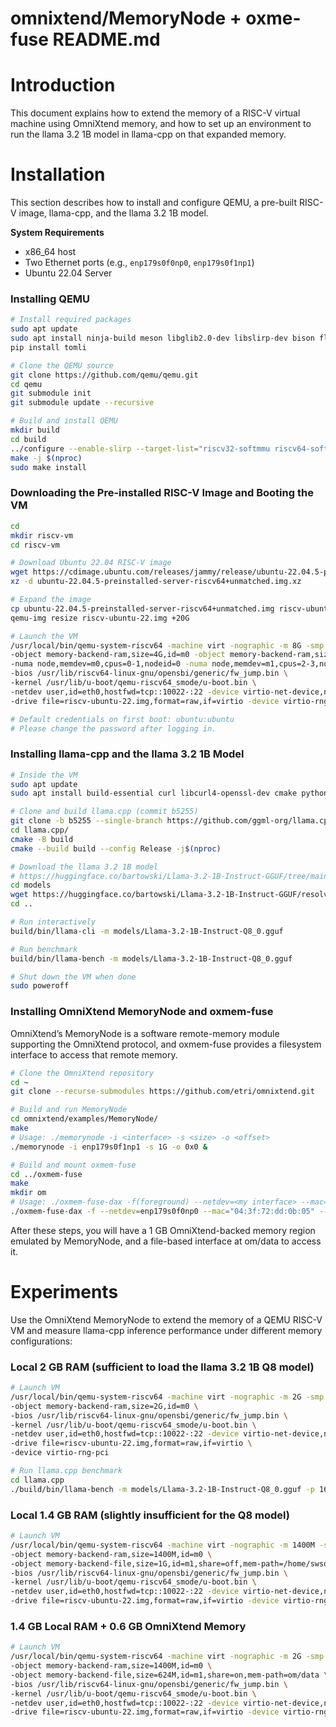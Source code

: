 # omnixtend/MemoryNode + oxme-fuse README.md

# Introduction

This document explains how to extend the memory of a RISC-V virtual machine using OmniXtend memory, and how to set up an environment to run the llama 3.2 1B model in llama-cpp on that expanded memory.

# Installation

This section describes how to install and configure QEMU, a pre-built RISC-V image, llama-cpp, and the llama 3.2 1B model.

**System Requirements**

- x86_64 host  
- Two Ethernet ports (e.g., `enp179s0f0np0`, `enp179s0f1np1`)  
- Ubuntu 22.04 Server

### Installing QEMU

```bash
# Install required packages
sudo apt update
sudo apt install ninja-build meson libglib2.0-dev libslirp-dev bison flex python3-pip opensbi u-boot-qemu
pip install tomli

# Clone the QEMU source
git clone https://github.com/qemu/qemu.git
cd qemu
git submodule init
git submodule update --recursive

# Build and install QEMU
mkdir build
cd build
../configure --enable-slirp --target-list="riscv32-softmmu riscv64-softmmu"
make -j $(nproc)
sudo make install
```

### Downloading the Pre-installed RISC-V Image and Booting the VM

```bash
cd
mkdir riscv-vm
cd riscv-vm

# Download Ubuntu 22.04 RISC-V image
wget https://cdimage.ubuntu.com/releases/jammy/release/ubuntu-22.04.5-preinstalled-server-riscv64+unmatched.img.xz
xz -d ubuntu-22.04.5-preinstalled-server-riscv64+unmatched.img.xz

# Expand the image
cp ubuntu-22.04.5-preinstalled-server-riscv64+unmatched.img riscv-ubuntu-22.img
qemu-img resize riscv-ubuntu-22.img +20G

# Launch the VM
/usr/local/bin/qemu-system-riscv64 -machine virt -nographic -m 8G -smp cpus=4 \
-object memory-backend-ram,size=4G,id=m0 -object memory-backend-ram,size=4G,id=m1 \
-numa node,memdev=m0,cpus=0-1,nodeid=0 -numa node,memdev=m1,cpus=2-3,nodeid=1 \
-bios /usr/lib/riscv64-linux-gnu/opensbi/generic/fw_jump.bin \
-kernel /usr/lib/u-boot/qemu-riscv64_smode/u-boot.bin \
-netdev user,id=eth0,hostfwd=tcp::10022-:22 -device virtio-net-device,netdev=eth0 \
-drive file=riscv-ubuntu-22.img,format=raw,if=virtio -device virtio-rng-pci

# Default credentials on first boot: ubuntu:ubuntu
# Please change the password after logging in.
```

### Installing llama-cpp and the llama 3.2 1B Model

```bash
# Inside the VM
sudo apt update
sudo apt install build-essential curl libcurl4-openssl-dev cmake python3-pip autoconf ninja-build cython3 python-is-python3

# Clone and build llama.cpp (commit b5255)
git clone -b b5255 --single-branch https://github.com/ggml-org/llama.cpp.git
cd llama.cpp/
cmake -B build
cmake --build build --config Release -j$(nproc)

# Download the llama 3.2 1B model
# https://huggingface.co/bartowski/Llama-3.2-1B-Instruct-GGUF/tree/main
cd models
wget https://huggingface.co/bartowski/Llama-3.2-1B-Instruct-GGUF/resolve/main/Llama-3.2-1B-Instruct-Q8_0.gguf
cd ..

# Run interactively
build/bin/llama-cli -m models/Llama-3.2-1B-Instruct-Q8_0.gguf

# Run benchmark
build/bin/llama-bench -m models/Llama-3.2-1B-Instruct-Q8_0.gguf

# Shut down the VM when done
sudo poweroff

```

### Installing OmniXtend MemoryNode and oxmem-fuse

OmniXtend’s MemoryNode is a software remote-memory module supporting the OmniXtend protocol, and oxmem-fuse provides a filesystem interface to access that remote memory.

```bash
# Clone the OmniXtend repository
cd ~
git clone --recurse-submodules https://github.com/etri/omnixtend.git

# Build and run MemoryNode
cd omnixtend/examples/MemoryNode/
make
# Usage: ./memorynode -i <interface> -s <size> -o <offset>
./memorynode -i enp179s0f1np1 -s 1G -o 0x0 &

# Build and mount oxmem-fuse
cd ../oxmem-fuse
make
mkdir om
# Usage: ./oxmem-fuse-dax -f(foreground) --netdev=<my interface> --mac="<dest mac>" --size=<mem size in MB> --base=<offset> <mount point>
./oxmem-fuse-dax -f --netdev=enp179s0f0np0 --mac="04:3f:72:dd:0b:05" --size=1024 --base=0x0 om/
```

After these steps, you will have a 1 GB OmniXtend-backed memory region emulated by MemoryNode, and a file-based interface at om/data to access it.

# Experiments

Use the OmniXtend MemoryNode to extend the memory of a QEMU RISC-V VM and measure llama-cpp inference performance under different memory configurations:

### Local 2 GB RAM (sufficient to load the llama 3.2 1B Q8 model)

```bash
# Launch VM
/usr/local/bin/qemu-system-riscv64 -machine virt -nographic -m 2G -smp cpus=8 \
-object memory-backend-ram,size=2G,id=m0 \
-bios /usr/lib/riscv64-linux-gnu/opensbi/generic/fw_jump.bin \
-kernel /usr/lib/u-boot/qemu-riscv64_smode/u-boot.bin \
-netdev user,id=eth0,hostfwd=tcp::10022-:22 -device virtio-net-device,netdev=eth0 \
-drive file=riscv-ubuntu-22.img,format=raw,if=virtio \
-device virtio-rng-pci

# Run llama.cpp benchmark
cd llama.cpp
./build/bin/llama-bench -m models/Llama-3.2-1B-Instruct-Q8_0.gguf -p 16 -n 16

```

### Local 1.4 GB RAM (slightly insufficient for the Q8 model)

```bash
# Launch VM
/usr/local/bin/qemu-system-riscv64 -machine virt -nographic -m 1400M -smp cpus=8 \
-object memory-backend-ram,size=1400M,id=m0 \
-object memory-backend-file,size=1G,id=m1,share=off,mem-path=/home/swsok/omnixtend/examples/oxmem-fuse/om/oxmem \
-bios /usr/lib/riscv64-linux-gnu/opensbi/generic/fw_jump.bin \
-kernel /usr/lib/u-boot/qemu-riscv64_smode/u-boot.bin \
-netdev user,id=eth0,hostfwd=tcp::10022-:22 -device virtio-net-device,netdev=eth0 \
-drive file=riscv-ubuntu-22.img,format=raw,if=virtio -device virtio-rng-pci

```

### 1.4 GB Local RAM + 0.6 GB OmniXtend Memory

```bash
# Launch VM
/usr/local/bin/qemu-system-riscv64 -machine virt -nographic -m 2G -smp cpus=8 \
-object memory-backend-ram,size=1400M,id=m0 \
-object memory-backend-file,size=624M,id=m1,share=on,mem-path=om/data \
-bios /usr/lib/riscv64-linux-gnu/opensbi/generic/fw_jump.bin \
-kernel /usr/lib/u-boot/qemu-riscv64_smode/u-boot.bin \
-netdev user,id=eth0,hostfwd=tcp::10022-:22 -device virtio-net-device,netdev=eth0 \
-drive file=riscv-ubuntu-22.img,format=raw,if=virtio -device virtio-rng-pci

```
